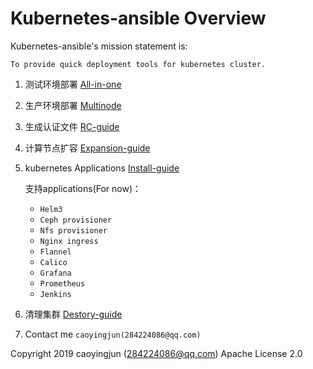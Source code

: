# Kubernetes-ansible Overview

Kubernetes-ansible's mission statement is:

    To provide quick deployment tools for kubernetes cluster.

1. 测试环境部署 [All-in-one](doc/source/install/all-in-one.md)

2. 生产环境部署 [Multinode](doc/source/install/multinode.md)

3. 生成认证文件 [RC-guide](doc/source/install/admin-k8src.md)

4. 计算节点扩容 [Expansion-guide](doc/source/install/expansion.md)

5. kubernetes Applications [Install-guide](doc/source/apply/install-guide.md)

    支持applications(For now)：
    - `Helm3`
    - `Ceph provisioner`
    - `Nfs provisioner`
    - `Nginx ingress`
    - `Flannel`
    - `Calico`
    - `Grafana`
    - `Prometheus`
    - `Jenkins`

6. 清理集群 [Destory-guide](doc/source/install/destroy.md)

7. Contact me `caoyingjun(284224086@qq.com)`

Copyright 2019 caoyingjun (284224086@qq.com) Apache License 2.0
